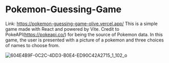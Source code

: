 # Pokemon-Guessing-Game
Link: https://pokemon-guessing-game-olive.vercel.app/
This is a simple game made with React and powered by Vite. Credit to PokeAPI(https://pokeapi.co/) for being the source of Pokemon data.
In this game, the user is presented with a picture of a pokemon and three choices of names to choose from.

![604E4B9F-0C2C-4DD3-B0E4-ED90C42A2715_1_102_o](https://github.com/moyindavid16/pokemon-guessing-game/assets/42341467/0689f9a1-03e2-4613-8013-476b7580cc52)
